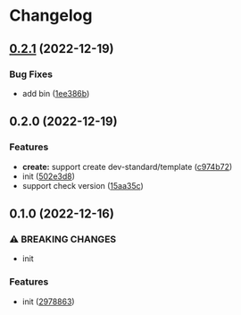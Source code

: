 # Changelog

## [0.2.1](https://github.com/dev-standard/liting-cli/compare/0.2.0...0.2.1) (2022-12-19)


### Bug Fixes

* add bin ([1ee386b](https://github.com/dev-standard/liting-cli/commit/1ee386b472803d4a26ad150933102558de3d41e5))

## 0.2.0 (2022-12-19)


### Features

* **create:** support create dev-standard/template ([c974b72](https://github.com/dev-standard/liting-cli/commit/c974b72c1592ad20726db8e9cf97da8acef5d7e9))
* init ([502e3d8](https://github.com/dev-standard/liting-cli/commit/502e3d8c358c1e2e9862d8fecddb98bf8b1d766b))
* support check version ([15aa35c](https://github.com/dev-standard/liting-cli/commit/15aa35ca62cda0c3af9c924f612234e4bfdf7481))

## 0.1.0 (2022-12-16)


### ⚠ BREAKING CHANGES

* init

### Features

* init ([2978863](https://github.com/dev-standard/template/commit/2978863063fa0cf6c2c7e7e2f390db76cab74664))
